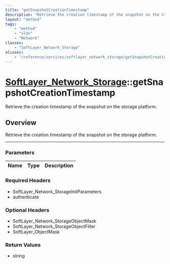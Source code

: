 ```yaml
---
title: "getSnapshotCreationTimestamp"
description: "Retrieve the creation timestamp of the snapshot on the storage platform."
layout: "method"
tags:
    - "method"
    - "sldn"
    - "Network"
classes:
    - "SoftLayer_Network_Storage"
aliases:
    - "/reference/services/softlayer_network_storage/getSnapshotCreationTimestamp"
---
```

# [SoftLayer_Network_Storage](/reference/services/SoftLayer_Network_Storage)::getSnapshotCreationTimestamp


Retrieve the creation timestamp of the snapshot on the storage platform.


## Overview 
Retrieve the creation timestamp of the snapshot on the storage platform.

-----

### Parameters 
|Name | Type | Description |
| --- | --- | --- |


### Required Headers
* SoftLayer_Network_StorageInitParameters
* authenticate


### Optional Headers
* SoftLayer_Network_StorageObjectMask
* SoftLayer_Network_StorageObjectFilter
* SoftLayer_ObjectMask

### Return Values
* string




